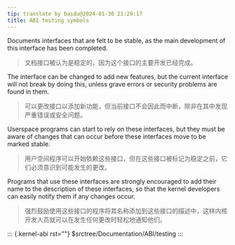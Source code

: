```yaml
---
tip: translate by baidu@2024-01-30 21:29:17
title: ABI testing symbols
---
```


Documents interfaces that are felt to be stable, as the main development of this interface has been completed.

> 文档接口被认为是稳定的，因为这个接口的主要开发已经完成。

The interface can be changed to add new features, but the current interface will not break by doing this, unless grave errors or security problems are found in them.

> 可以更改接口以添加新功能，但当前接口不会因此而中断，除非在其中发现严重错误或安全问题。

Userspace programs can start to rely on these interfaces, but they must be aware of changes that can occur before these interfaces move to be marked stable.

> 用户空间程序可以开始依赖这些接口，但在这些接口被标记为稳定之前，它们必须意识到可能发生的更改。

Programs that use these interfaces are strongly encouraged to add their name to the description of these interfaces, so that the kernel developers can easily notify them if any changes occur.

> 强烈鼓励使用这些接口的程序将其名称添加到这些接口的描述中，这样内核开发人员就可以在发生任何更改时轻松地通知他们。

::: {.kernel-abi rst=""}
\$srctree/Documentation/ABI/testing
:::

